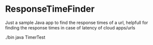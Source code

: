 # ResponseTimeFinder
 

 Just a sample Java app to find the response times of a url, 
 helpfull for finding the response times in case of latency of cloud apps/urls

 ./bin java TimerTest
